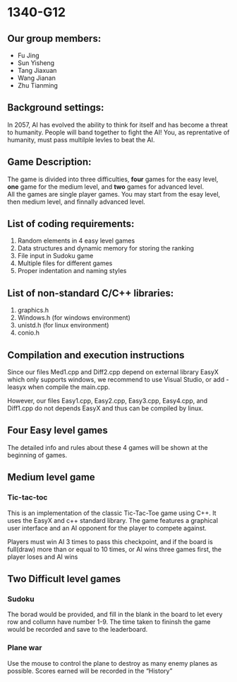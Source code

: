 # 1340-G12

## Our group members:
- Fu Jing
- Sun Yisheng
- Tang Jiaxuan
- Wang Jianan
- Zhu Tianming


## Background settings:
In 2057, AI has evolved the ability to think for itself and has become a threat to humanity. People will band together to fight the AI!
You, as reprentative of humanity, must pass multilple levles to beat the AI.

## Game Description:
The game is divided into three difficulties, **four** games for the easy level, **one** game for the medium level, and **two** games for advanced level.  
All the games are single player games.
You may start from the esay level, then medium level, and finnally advanced level.

## List of coding requirements:
1. Random elements in 4 easy level games
2. Data structures and dynamic memory for storing the ranking
3. File input in Sudoku game
4. Multiple files for different games
5. Proper indentation and naming styles

## List of non-standard C/C++ libraries:
1. graphics.h
2. Windows.h (for windows environment)
3. unistd.h (for linux environment)
4. conio.h

## Compilation and execution instructions
Since our files Med1.cpp and Diff2.cpp depend on external library EasyX which only supports windows, we recommend to use Visual Studio, or add -leasyx when compile the main.cpp.

However, our files Easy1.cpp, Easy2.cpp, Easy3.cpp, Easy4.cpp, and Diff1.cpp do not depends EasyX and thus can be compiled by linux. 


## Four Easy level games
  The detailed info and rules about these 4 games will be shown at the beginning of games.
  
## Medium level game
### Tic-tac-toc
This is an implementation of the classic Tic-Tac-Toe game using C++. It uses the EasyX and c++ standard library. The game features a graphical user interface and an AI opponent for the player to compete against.

Players must win AI 3 times to pass this checkpoint, and if the board is full(draw) more than or equal to 10 times, or AI wins three games first, the player loses and AI wins
## Two Difficult level games
### Sudoku
The borad would be provided, and fill in the blank in the board to let every row and collumn have number 1-9. The time taken to fininsh the game would be recorded and save to the leaderboard.
### Plane war
Use the mouse to control the plane to destroy as many enemy planes as possible. Scores earned will be recorded in the “History”
